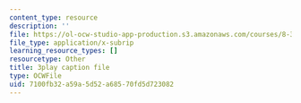 ```yaml
---
content_type: resource
description: ''
file: https://ol-ocw-studio-app-production.s3.amazonaws.com/courses/8-333-statistical-mechanics-i-statistical-mechanics-of-particles-fall-2013/7100fb32a59a5d52a68570fd5d723082_QmV7FOXijMo.vtt
file_type: application/x-subrip
learning_resource_types: []
resourcetype: Other
title: 3play caption file
type: OCWFile
uid: 7100fb32-a59a-5d52-a685-70fd5d723082
---
```


